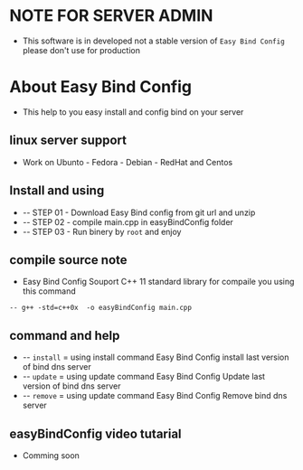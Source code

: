 # NOTE FOR SERVER ADMIN
 - This software is in developed not a stable version of `Easy Bind Config` please don't use for production

# About Easy Bind Config
 - This help to you easy install and config bind on your server 

## linux server support 
 - Work on Ubunto - Fedora - Debian - RedHat and Centos

## Install and using 
 * -- STEP 01 - Download Easy Bind config from git url and unzip
 * -- STEP 02 - compile main.cpp in easyBindConfig folder
 * -- STEP 03 - Run binery by `root` and enjoy 

## compile source note 
 - Easy Bind Config Souport C++ 11 standard library for compaile you using this command 
 	
 ```
 -- g++ -std=c++0x  -o easyBindConfig main.cpp
 ```

## command and help
 * -- `install` = using install command Easy Bind Config install last version of bind dns server 
 * -- `update`  = using update  command Easy Bind Config Update  last version of bind dns server 
 * -- `remove`  = using update  command Easy Bind Config Remove  bind dns server



## easyBindConfig video tutarial 
- Comming soon